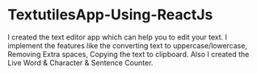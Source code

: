 # TextutilesApp-Using-ReactJs
I created the text editor app which can help you to edit your text. I implement the features like the converting text to uppercase/lowercase, Removing Extra spaces, Copying the text to clipboard. Also I created the Live Word &amp; Character &amp; Sentence Counter.  
